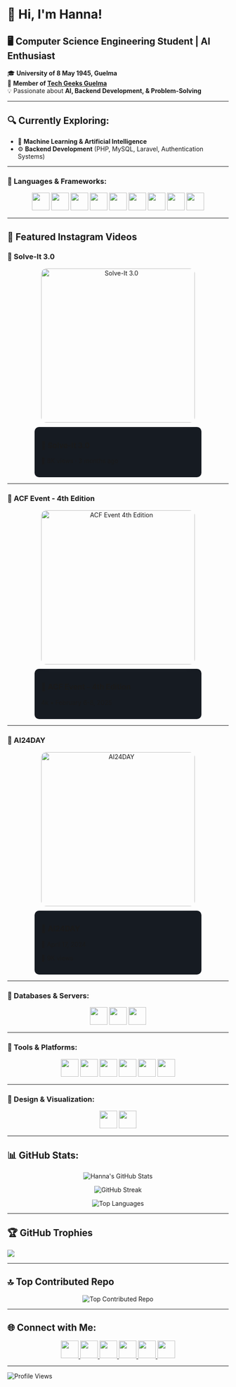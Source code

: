 # 🚀 Hi, I'm Hanna!

## 🖥️ Computer Science Engineering Student | AI Enthusiast
🎓 **University of 8 May 1945, Guelma**  
🚀 **Member of [Tech Geeks Guelma](https://www.linkedin.com/company/techgeeks-guelma/posts/?feedView=all)**  
💡 Passionate about **AI, Backend Development, & Problem-Solving**

---

## 🔍 Currently Exploring:
- 🧠 **Machine Learning & Artificial Intelligence**  
- ⚙️ **Backend Development** (PHP, MySQL, Laravel, Authentication Systems)

---

### 🔹 Languages & Frameworks:
<p align="center">
  <img src="https://img.shields.io/badge/c-%2300599C.svg?style=for-the-badge&logo=c&logoColor=white" height="40">
  <img src="https://img.shields.io/badge/java-%23ED8B00.svg?style=for-the-badge&logo=openjdk&logoColor=white" height="40">
  <img src="https://img.shields.io/badge/javascript-%23323330.svg?style=for-the-badge&logo=javascript&logoColor=%23F7DF1E" height="40">
  <img src="https://img.shields.io/badge/php-%23777BB4.svg?style=for-the-badge&logo=php&logoColor=white" height="40">
  <img src="https://img.shields.io/badge/python-3670A0?style=for-the-badge&logo=python&logoColor=ffdd54" height="40">
  <img src="https://img.shields.io/badge/dart-%230175C2.svg?style=for-the-badge&logo=dart&logoColor=white" height="40">
  <img src="https://img.shields.io/badge/react-%2320232a.svg?style=for-the-badge&logo=react&logoColor=%2361DAFB" height="40">
  <img src="https://img.shields.io/badge/html5-%23E34F26.svg?style=for-the-badge&logo=html5&logoColor=white" height="40">
  <img src="https://img.shields.io/badge/css3-%231572B6.svg?style=for-the-badge&logo=css3&logoColor=white" height="40">
</p>

---

## 🎥 Featured Instagram Videos  

### 📌 Solve-It 3.0  
<div align="center">
  <a href="https://www.instagram.com/reel/DDIQmbzxHLf/?utm_source=ig_web_copy_link&igsh=MzRlODBiNWFlZA==" target="_blank" style="text-decoration: none;">
    <img src="https://i.imgur.com/jnpDZXS.jpeg" width="350" height="auto" alt="Solve-It 3.0" style="border-radius: 12px; box-shadow: 0px 5px 15px rgba(255, 255, 255, 0.1);">
  </a>
  <div style="background: #161b22; padding: 15px; border-radius: 10px; margin-top: 10px; text-align: left; width: 350px;">
    <p style="font-size: 1.2em; font-weight: bold;">📌 Solve-It 3.0</p>
    <p>👀 8K views · 3 months ago</p>
  </div>
</div>  

---

### 📌 ACF Event - 4th Edition  
<div align="center">
  <a href="https://www.instagram.com/reel/DF-k4oxtGrJ/?utm_source=ig_web_copy_link" target="_blank" style="text-decoration: none;">
    <img src="https://i.imgur.com/v5vNFCj.jpeg" width="350" height="auto" alt="ACF Event 4th Edition" style="border-radius: 12px; box-shadow: 0px 5px 15px rgba(255, 255, 255, 0.1);">
  </a>
  <div style="background: #161b22; padding: 15px; border-radius: 10px; margin-top: 10px; text-align: left; width: 350px;">
    <p style="font-size: 1.2em; font-weight: bold;">📌 ACF Event - 4th Edition</p>
    <p> 4k • February 6-8, 2025</p>
  </div>
</div>


---

### 📌 AI24DAY  
<div align="center">
  <a href="https://www.instagram.com/reel/C54EtCTM2eS/?utm_source=ig_web_copy_link&igsh=MzRlODBiNWFlZA==" target="_blank" style="text-decoration: none;">
    <img src="https://i.imgur.com/77hKUPy.jpeg" width="350" height="auto" alt="AI24DAY" style="border-radius: 12px; box-shadow: 0px 5px 15px rgba(255, 255, 255, 0.1);">
  </a>
  <div style="background: #161b22; padding: 15px; border-radius: 10px; margin-top: 10px; text-align: left; width: 350px;">
    <p style="font-size: 1.2em; font-weight: bold;">📌 AI24DAY</p>
    <p>📅 April 17, 2024</p>
    <p>👀 9K views</p>
  </div>
</div>  


---

### 🔹 Databases & Servers:
<p align="center">
  <img src="https://img.shields.io/badge/mysql-4479A1.svg?style=for-the-badge&logo=mysql&logoColor=white" height="40">
  <img src="https://img.shields.io/badge/MariaDB-003545?style=for-the-badge&logo=mariadb&logoColor=white" height="40">
  <img src="https://img.shields.io/badge/apache-%23D42029.svg?style=for-the-badge&logo=apache&logoColor=white" height="40">
</p>

---

### 🔹 Tools & Platforms:
<p align="center">
  <img src="https://img.shields.io/badge/docker-%230db7ed.svg?style=for-the-badge&logo=docker&logoColor=white" height="40">
  <img src="https://img.shields.io/badge/github-%23121011.svg?style=for-the-badge&logo=github&logoColor=white" height="40">
  <img src="https://img.shields.io/badge/cisco-%23049fd9.svg?style=for-the-badge&logo=cisco&logoColor=black" height="40">
  <img src="https://img.shields.io/badge/Notion-%23000000.svg?style=for-the-badge&logo=notion&logoColor=white" height="40">
  <img src="https://img.shields.io/badge/Dribbble-EA4C89?style=for-the-badge&logo=dribbble&logoColor=white" height="40">
  <img src="https://img.shields.io/badge/Canva-%2300C4CC.svg?style=for-the-badge&logo=Canva&logoColor=white" height="40">
</p>

---

### 🔹 Design & Visualization:
<p align="center">
  <img src="https://img.shields.io/badge/figma-%23F24E1E.svg?style=for-the-badge&logo=figma&logoColor=white" height="40">
  <img src="https://img.shields.io/badge/adobe%20photoshop-%2331A8FF.svg?style=for-the-badge&logo=adobe%20photoshop&logoColor=white" height="40">
</p>


---

## 📊 GitHub Stats:
<p align="center">
  <img src="https://github-readme-stats.vercel.app/api?username=BG-Hanna&show_icons=true&theme=radical" alt="Hanna's GitHub Stats">
</p>

<p align="center">
  <img src="https://nirzak-streak-stats.vercel.app/?user=BG-Hanna&theme=radical&hide_border=false" alt="GitHub Streak">
</p>

<p align="center">
  <img src="https://github-readme-stats.vercel.app/api/top-langs/?username=BG-Hanna&theme=radical&layout=compact" alt="Top Languages">
</p>


---
## 🏆 GitHub Trophies
![](https://github-profile-trophy.vercel.app/?username=BG-Hanna&theme=radical&no-frame=false&no-bg=true&margin-w=4)

---

## 🔝 Top Contributed Repo
<p align="center">
  <img src="https://github-contributor-stats.vercel.app/api?username=BG-Hanna&limit=5&theme=radical&combine_all_yearly_contributions=true" alt="Top Contributed Repo">
</p>

---

## 🌐 Connect with Me:
<p align="center">
  <a href="https://discord.gg/WWm7YhdQWH">
    <img src="https://img.shields.io/badge/Discord-%237289DA.svg?style=for-the-badge&logo=discord&logoColor=white" height="40">
  </a>
  <a href="https://instagram.com/hanna.__.bh">
    <img src="https://img.shields.io/badge/Instagram-%23E4405F.svg?style=for-the-badge&logo=Instagram&logoColor=white" height="40">
  </a>
  <a href="https://linkedin.com/in/hanna-bouhouita-guermèch-04127631b">
    <img src="https://img.shields.io/badge/LinkedIn-%230077B5.svg?style=for-the-badge&logo=linkedin&logoColor=white" height="40">
  </a>
  <a href="https://stackoverflow.com/users/29097386">
    <img src="https://img.shields.io/badge/-Stackoverflow-FE7A16?style=for-the-badge&logo=stack-overflow&logoColor=white" height="40">
  </a>
  <a href="https://twitch.tv/hannabh">
    <img src="https://img.shields.io/badge/Twitch-%239146FF.svg?style=for-the-badge&logo=Twitch&logoColor=white" height="40">
  </a>
  <a href="mailto:hanna.bouhouita@gmail.com">
    <img src="https://img.shields.io/badge/Email-D14836?style=for-the-badge&logo=gmail&logoColor=white" height="40">
  </a>
</p>


---

![Profile Views](https://visitcount.itsvg.in/api?id=BG-Hanna&icon=1&color=6)

